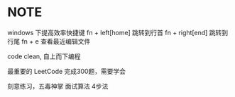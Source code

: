 # NOTE

windows 下提高效率快捷键
fn + left[home] 跳转到行首
fn + right[end] 跳转到行尾
fn + e 查看最近编辑文件

code clean, 自上而下编程

最重要的 LeetCode 完成300题，需要学会

刻意练习，五毒神掌
面试算法 4步法

